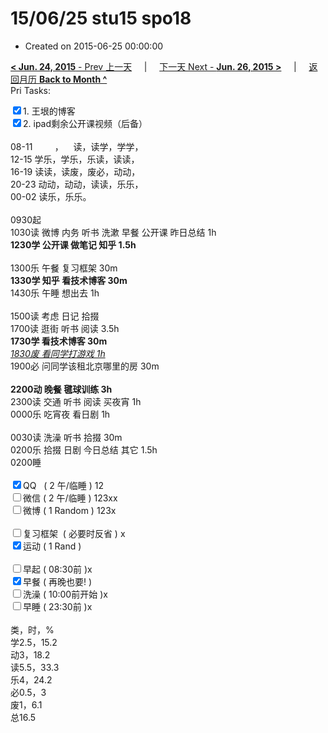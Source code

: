 # 15/06/25 stu15 spo18

- Created on 2015-06-25 00:00:00

[**< Jun. 24, 2015** - Prev 上一天](_archived/lifelogs/2015/06/d24.md) &nbsp; &nbsp; | &nbsp; &nbsp; [下一天 Next - **Jun. 26, 2015 >**](_archived/lifelogs/2015/06/d26.md) &nbsp; &nbsp; |  &nbsp; &nbsp; [返回月历 **Back to Month ^**](_archived/lifelogs/2015/06/index.md)
<br/>Pri Tasks:</strong></div>	<div><input type="checkbox" checked="true" />1. 王垠的博客</div>	<div><input type="checkbox" checked="true" />2. ipad剩余公开课视频（后备）<br/></div>	<div><br clear="none"/></div>	<div>08-11         ，    读，读学，学学，</div>	<div>12-15 学乐，学乐，乐读，读读，</div>	<div>16-19 读读，读废，废必，动动，</div>	<div>20-23 动动，动动，读读，乐乐，</div><div>00-02 读乐，乐乐。</div>	<div><br clear="none"/></div>	<div>0930起</div>	<div>1030读 微博 内务 听书 洗漱 早餐 公开课 昨日总结 1h</div>	<div><strong>1230学 公开课 做笔记 知乎 1.5h</strong></div>	<div><br/></div>	<div>1300乐 午餐 复习框架 30m</div>	<div><strong>1330学 知乎 看技术博客 30m</strong></div>	<div>1430乐 午睡 想出去 1h</div>	<div><br/></div>	<div>1500读 考虑 日记 拾掇</div>	<div>1700读 逛街 听书 阅读 3.5h</div>	<div><b>1730学 看技术博客 30m</b></div>	<div><i><u>1830废 看同学打游戏 1h</u></i></div>	<div>1900必 问同学该租北京哪里的房 30m</div>	<div><br/></div>	<div><strong>2200动 晚餐 毽球训练 3h</strong></div>	<div>2300读 交通 听书 阅读 买夜宵 1h</div>	<div>0000乐 吃宵夜 看日剧 1h</div>	<div><br/></div>	<div>0030读 洗澡 听书 拾掇 30m</div>	<div>0200乐 拾掇 日剧 今日总结 其它 1.5h</div>	<div>0200睡</div>	<div><br clear="none"/></div>	<div><input type="checkbox" checked="true" />QQ   ( 2 午/临睡 ) 12</div>	<div><input type="checkbox" />微信 ( 2 午/临睡 ) 123xx</div>	<div><input type="checkbox" />微博 ( 1 Random ) 123x</div>	<div><br clear="none"/></div>	<div>		<div>			<div><input type="checkbox" />复习框架  ( 必要时反省 ) x</div>		</div>		<div><input type="checkbox" checked="true" />运动 ( 1 Rand ) </div>		<div><br/></div>		<div><input type="checkbox" />早起 ( 08:30前 )x</div>		<div><input type="checkbox" checked="true" />早餐 ( 再晚也要! )</div>		<div><input type="checkbox" />洗澡 ( 10:00前开始 )x<br/></div>	</div>	<div><input type="checkbox" />早睡 ( 23:30前 )x</div>	<div>		<div><br clear="none"/></div>类，时，%<br clear="none"/>学2.5，15.2<br clear="none"/>动3，18.2<br clear="none"/>读5.5，33.3<br clear="none"/>乐4，24.2<br clear="none"/>必0.5，3<br clear="none"/>废1，6.1<br clear="none"/>总16.5</div>
